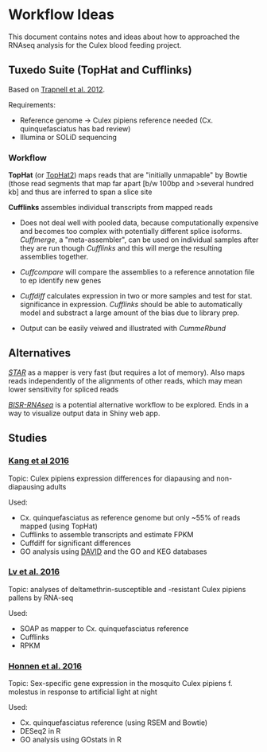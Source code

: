 # Workflow Ideas
This document contains notes and ideas about how to approached the RNAseq analysis for the Culex blood feeding project.

## Tuxedo Suite (TopHat and Cufflinks)
Based on [Trapnell et al. 2012](https://www.nature.com/articles/nprot.2012.016).

Requirements:
  - Reference genome -> Culex pipiens reference needed (Cx. quinquefasciatus has bad review)
  - Illumina or SOLiD sequencing

### Workflow
**TopHat** (or [TopHat2](https://genomebiology.biomedcentral.com/articles/10.1186/gb-2013-14-4-r36#:~:text=TopHat2%20combines%20the%20ability%20to,.edu%2Fsoftware%2Ftophat.)) maps reads that are "initially unmapable" by Bowtie (those read segments that map far apart [b/w 100bp and >several hundred kb] and thus are inferred to span a slice site

**Cufflinks** assembles individual transcripts from mapped reads

  - Does not deal well with pooled data, because computationally expensive and becomes too complex with potentially different splice isoforms. _Cuffmerge_, a "meta-assembler", can be used on individual samples after they are run though _Cufflinks_ and this will merge the resulting assemblies together.
  
  - _Cuffcompare_ will compare the assemblies to a reference annotation file to ep identify new genes
  
  - _Cuffdiff_ calculates expression in two or more samples and test for stat. significance in expression. _Cufflinks_ should be able to automatically model and substract a large amount of the bias due to library prep.
  
  - Output can be easily veiwed and illustrated with _CummeRbund_

## Alternatives
[*STAR*](https://www.ncbi.nlm.nih.gov/pmc/articles/PMC3530905/) as a mapper is very fast (but requires a lot of memory). Also maps reads independently of the alignments of other reads, which may mean lower sensitivity for spliced reads

[*BISR-RNAseq*](https://bmcbioinformatics.biomedcentral.com/articles/10.1186/s12859-019-3251-1) is a potential alternative workflow to be explored. Ends in a way to visualize output data in Shiny web app.

## Studies
### [Kang et al 2016](https://journals.plos.org/plosone/article?id=10.1371/journal.pone.0154892)
Topic: Culex pipiens expression differences for diapausing and non-diapausing adults

Used: 
  - Cx. quinquefasciatus as reference genome but only ~55% of reads mapped (using TopHat)
  - Cufflinks to assemble transcripts and estimate FPKM
  - Cuffdiff for significant differences
  - GO analysis using [DAVID](https://david.ncifcrf.gov/) and the GO and KEG databases
  
### [Lv et al. 2016](https://link.springer.com/article/10.1007/s00438-015-1109-4)
Topic: analyses of deltamethrin-susceptible and -resistant Culex pipiens pallens by RNA-seq

Used:
  - SOAP as mapper to Cx. quinquefasciatus reference
  - Cufflinks 
  - RPKM

### [Honnen et al. 2016](https://www.ncbi.nlm.nih.gov/pmc/articles/PMC4700752/)
Topic: Sex-specific gene expression in the mosquito Culex pipiens f. molestus in response to artificial light at night

Used:
  - Cx. quinquefasciatus reference (using RSEM and Bowtie)
  - DESeq2 in R
  - GO analysis using GOstats in R
  
